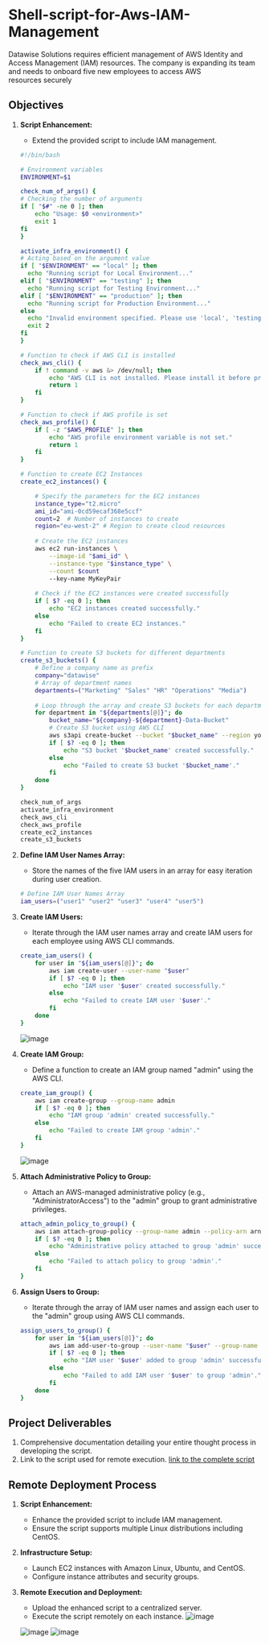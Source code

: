 # Shell-script-for-Aws-IAM-Management
Datawise Solutions requires efficient management of AWS Identity and Access Management (IAM) resources. The company is expanding its team and needs to onboard five new employees to access AWS resources securely


## Objectives

1. **Script Enhancement:**
    - Extend the provided script to include IAM management.
    
    ```bash
    #!/bin/bash

    # Environment variables
    ENVIRONMENT=$1

    check_num_of_args() {
    # Checking the number of arguments
    if [ "$#" -ne 0 ]; then
        echo "Usage: $0 <environment>"
        exit 1
    fi
    }

    activate_infra_environment() {
    # Acting based on the argument value
    if [ "$ENVIRONMENT" == "local" ]; then
      echo "Running script for Local Environment..."
    elif [ "$ENVIRONMENT" == "testing" ]; then
      echo "Running script for Testing Environment..."
    elif [ "$ENVIRONMENT" == "production" ]; then
      echo "Running script for Production Environment..."
    else
      echo "Invalid environment specified. Please use 'local', 'testing', or 'production'."
      exit 2
    fi
    }

    # Function to check if AWS CLI is installed
    check_aws_cli() {
        if ! command -v aws &> /dev/null; then
            echo "AWS CLI is not installed. Please install it before proceeding."
            return 1
        fi
    }

    # Function to check if AWS profile is set
    check_aws_profile() {
        if [ -z "$AWS_PROFILE" ]; then
            echo "AWS profile environment variable is not set."
            return 1
        fi
    }

    # Function to create EC2 Instances
    create_ec2_instances() {

        # Specify the parameters for the EC2 instances
        instance_type="t2.micro"
        ami_id="ami-0cd59ecaf368e5ccf"  
        count=2  # Number of instances to create
        region="eu-west-2" # Region to create cloud resources
        
        # Create the EC2 instances
        aws ec2 run-instances \
            --image-id "$ami_id" \
            --instance-type "$instance_type" \
            --count $count
            --key-name MyKeyPair
            
        # Check if the EC2 instances were created successfully
        if [ $? -eq 0 ]; then
            echo "EC2 instances created successfully."
        else
            echo "Failed to create EC2 instances."
        fi
    }

    # Function to create S3 buckets for different departments
    create_s3_buckets() {
        # Define a company name as prefix
        company="datawise"
        # Array of department names
        departments=("Marketing" "Sales" "HR" "Operations" "Media")
        
        # Loop through the array and create S3 buckets for each department
        for department in "${departments[@]}"; do
            bucket_name="${company}-${department}-Data-Bucket"
            # Create S3 bucket using AWS CLI
            aws s3api create-bucket --bucket "$bucket_name" --region your-region
            if [ $? -eq 0 ]; then
                echo "S3 bucket '$bucket_name' created successfully."
            else
                echo "Failed to create S3 bucket '$bucket_name'."
            fi
        done
    }

    check_num_of_args
    activate_infra_environment
    check_aws_cli
    check_aws_profile
    create_ec2_instances
    create_s3_buckets
    ```

2. **Define IAM User Names Array:**
    - Store the names of the five IAM users in an array for easy iteration during user creation.

    ```bash
    # Define IAM User Names Array
    iam_users=("user1" "user2" "user3" "user4" "user5")
    ```

3. **Create IAM Users:**
    - Iterate through the IAM user names array and create IAM users for each employee using AWS CLI commands.

    ```bash
    create_iam_users() {
        for user in "${iam_users[@]}"; do
            aws iam create-user --user-name "$user"
            if [ $? -eq 0 ]; then
                echo "IAM user '$user' created successfully."
            else
                echo "Failed to create IAM user '$user'."
            fi
        done
    }
    ```
    ![image](https://github.com/Fumnanya92/Darey.io_Projects/assets/104866089/0134cbd8-1d7c-4236-9c93-de428358bbcc)


4. **Create IAM Group:**
    - Define a function to create an IAM group named "admin" using the AWS CLI.

    ```bash
    create_iam_group() {
        aws iam create-group --group-name admin
        if [ $? -eq 0 ]; then
            echo "IAM group 'admin' created successfully."
        else
            echo "Failed to create IAM group 'admin'."
        fi
    }
    ```
    ![image](https://github.com/Fumnanya92/Darey.io_Projects/assets/104866089/699b86ad-6c37-49e2-be25-24f76924b145)


5. **Attach Administrative Policy to Group:**
    - Attach an AWS-managed administrative policy (e.g., "AdministratorAccess") to the "admin" group to grant administrative privileges.

    ```bash
    attach_admin_policy_to_group() {
        aws iam attach-group-policy --group-name admin --policy-arn arn:aws:iam::aws:policy/AdministratorAccess
        if [ $? -eq 0 ]; then
            echo "Administrative policy attached to group 'admin' successfully."
        else
            echo "Failed to attach policy to group 'admin'."
        fi
    }
    ```



6. **Assign Users to Group:**
    - Iterate through the array of IAM user names and assign each user to the "admin" group using AWS CLI commands.

    ```bash
    assign_users_to_group() {
        for user in "${iam_users[@]}"; do
            aws iam add-user-to-group --user-name "$user" --group-name admin
            if [ $? -eq 0 ]; then
                echo "IAM user '$user' added to group 'admin' successfully."
            else
                echo "Failed to add IAM user '$user' to group 'admin'."
            fi
        done
    }
    ```

## Project Deliverables

1. Comprehensive documentation detailing your entire thought process in developing the script.
2. Link to the script used for remote execution.
[link to the complete script](https://github.com/Fumnanya92/Darey.io_Projects/blob/main/Linux_project/project_script/linux_administration_and_shell_script_script.md)

## Remote Deployment Process

1. **Script Enhancement:**
    - Enhance the provided script to include IAM management.
    - Ensure the script supports multiple Linux distributions including CentOS.

2. **Infrastructure Setup:**
    - Launch EC2 instances with Amazon Linux, Ubuntu, and CentOS.
    - Configure instance attributes and security groups.

3. **Remote Execution and Deployment:**
    - Upload the enhanced script to a centralized server.
    - Execute the script remotely on each instance.
    ![image](https://github.com/Fumnanya92/Darey.io_Projects/assets/104866089/728040e9-cfaf-404c-971c-ea9ac11c8516)

   ![image](https://github.com/Fumnanya92/Darey.io_Projects/assets/104866089/61424904-f782-44e2-8c4b-db9979b716bd)
   ![image](https://github.com/Fumnanya92/Darey.io_Projects/assets/104866089/1e17e4aa-0c6c-469b-b177-bfa613c8d4e8)


